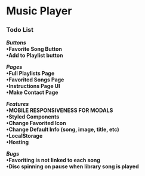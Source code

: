 # Music Player

### Todo List
***Buttons***  <br />
**•Favorite Song Button**<br />
**•Add to Playlist button**<br />

***Pages***<br />
**•Full Playlists Page**<br />
**•Favorited Songs Page**<br />
**•Instructions Page UI**<br />
**•Make Contact Page**<br />

***Features***<br />
**•MOBILE RESPONSIVENESS FOR MODALS**<br />
**•Styled Components**<br />
**•Change Favorited Icon**<br />
**•Change Default Info (song, image, title, etc)**<br />
**•LocalStorage**<br />
**•Hosting**<br />

***Bugs***<br />
**•Favoriting is not linked to each song**<br />
**•Disc spinning on pause when library song is played**<br />
